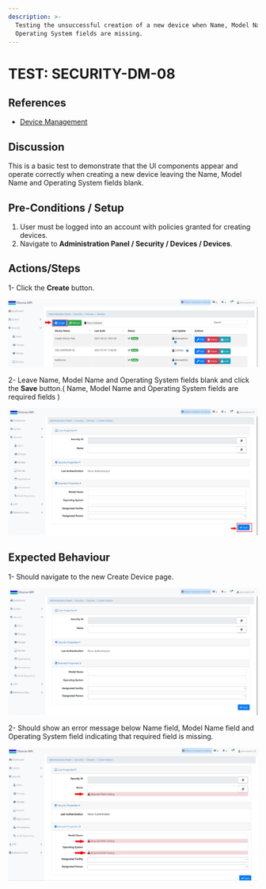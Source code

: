 ```yaml
---
description: >-
  Testing the unsuccessful creation of a new device when Name, Model Name and
  Operating System fields are missing.
---
```


# TEST: SECURITY-DM-08

## References

* [Device Management](broken-reference)

## Discussion

This is a basic test to demonstrate that the UI components appear and operate correctly when creating a new device leaving the Name, Model Name and Operating System fields blank.



## **Pre-Conditions / Setup**

1. User must be logged into an account with policies granted for creating devices.
2. Navigate to **Administration Panel / Security / Devices / Devices**.

## Actions/Steps

1- Click the **Create** button.

![](<../../../../../../../.gitbook/assets/1 (8).jpg>)

2- Leave Name, Model Name and Operating System fields blank and click the **Save** button.( Name, Model Name and Operating System fields are required fields )&#x20;

![](<../../../../../../../.gitbook/assets/3 (13).jpg>)

## Expected Behaviour

1- Should navigate to the new Create Device page.

![](<../../../../../../../.gitbook/assets/2 (4).jpg>)

2- Should show an error message below Name field, Model Name field and Operating System field indicating that required field is missing.

![](<../../../../../../../.gitbook/assets/4 (5).jpg>)
